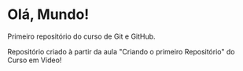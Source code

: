 # Olá, Mundo!
Primeiro repositório do curso de Git e GitHub.

Repositório criado à partir da aula "Criando o primeiro Repositório" do Curso em Vídeo!